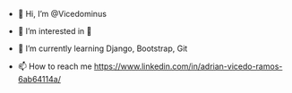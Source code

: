 - 👋 Hi, I’m @Vicedominus
- 👀 I’m interested in 🐍
- 🌱 I’m currently learning Django, Bootstrap, Git
 
- 📫 How to reach me https://www.linkedin.com/in/adrian-vicedo-ramos-6ab64114a/


